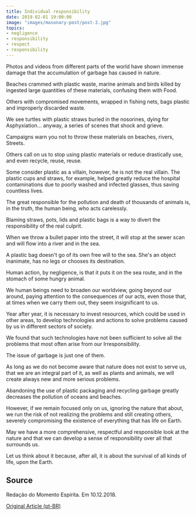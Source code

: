 ```yaml
---
title: Individual responsibility
date: 2019-02-01 19:00:00
image: "images/masonary-post/post-2.jpg"
topics: 
- negligence
- responsibility
- respect
- responsibility
---
```



Photos and videos from different parts of the world have shown immense damage that the
accumulation of garbage has caused in nature.

Beaches crammed with plastic waste, marine animals and birds killed by
ingested large quantities of these materials, confusing them with
Food.

Others with compromised movements, wrapped in fishing nets, bags
plastic and improperly discarded waste.

We see turtles with plastic straws buried in the nosorines, dying for
Asphyxiation... anyway, a series of scenes that shock and grieve.

Campaigns warn you not to throw these materials on beaches, rivers,
Streets.

Others call on us to stop using plastic materials or reduce
drastically use, and even recycle, reuse, reuse.

Some consider plastic as a villain, however, he is not the real villain. The
plastic cups and straws, for example, helped greatly reduce the
hospital contaminations due to poorly washed and infected glasses,
thus saving countless lives.

The great responsible for the pollution and death of thousands of animals is, in the
truth, the human being, who acts carelessly.

Blaming straws, pots, lids and plastic bags is a way to divert the
responsibility of the real culprit.

When we throw a bullet paper into the street, it will stop at the sewer scan and
will flow into a river and in the sea.

A plastic bag doesn't go of its own free will to the sea. She's an object
inanimate, has no legs or chooses its destination.

Human action, by negligence, is that it puts it on the sea route, and in the stomach of
some hungry animal.

We human beings need to broaden our worldview, going beyond our
around, paying attention to the consequences of our acts, even those that,
at times when we carry them out, they seem insignificant to us.

Year after year, it is necessary to invest resources, which could be used in
other areas, to develop technologies and actions to solve problems
caused by us in different sectors of society.

We found that such technologies have not been sufficient to solve all
the problems that most often arise from our
Irresponsibility.

The issue of garbage is just one of them.

As long as we do not become aware that nature does not exist to serve us,
that we are an integral part of it, as well as plants and animals, we will create
always new and more serious problems.

Abandoning the use of plastic packaging and recycling garbage greatly decreases the
pollution of oceans and beaches.

However, if we remain focused only on us, ignoring the nature that
about, we run the risk of not realizing the problems and still creating
others, severely compromising the existence of everything that has life on Earth.

May we have a more comprehensive, respectful and responsible look at the
nature and that we can develop a sense of responsibility over all
that surrounds us.

Let us think about it because, after all, it is about the survival of all kinds of
life, upon the Earth.

## Source
Redação do Momento Espírita.
Em 10.12.2018.

 
[Original Article (pt-BR)](http://momento.com.br/pt/ler_texto.php?id=5603)
